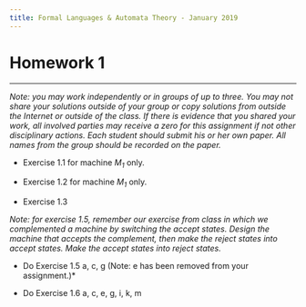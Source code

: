 ```yaml
---
title: Formal Languages & Automata Theory - January 2019
---
```



#  Homework 1
_______________________________________________________
*Note: you may work independently or in groups of up to three.  You may not share your solutions outside of your group or copy solutions from outside the Internet or outside of the class. If there is evidence that you shared your work, all involved parties may receive a zero for this assignment if not other disciplinary actions. Each student should submit his or her own paper.  All names from the group should be recorded on the paper.*

* Exercise 1.1 for machine *M<sub>1</sub>* only.

* Exercise 1.2 for machine *M<sub>1</sub>* only.

* Exercise 1.3

*Note:  for exercise 1.5, remember our exercise from class in which we complemented a machine by switching the accept states. Design the machine that accepts the complement, then make the reject states into accept states.  Make the accept states into reject states.*

* Do Exercise 1.5 a, c, g (Note: e has been removed from your assignment.)*

* Do Exercise 1.6 a, c, e, g, i, k, m
